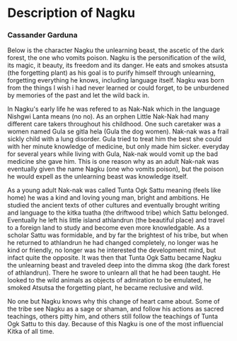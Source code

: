 # Description of Nagku
### Cassander Garduna

Below is the character Nagku the unlearning beast, the ascetic of the dark forest, the one who vomits poison. Nagku is the personification of the wild, its magic, it beauty, its freedom and its danger. He eats and smokes atsusta (the forgetting plant) as his goal is to purify himself through unlearning, forgetting everything he knows, including language itself. Nagku was born from the things I wish i had never learned or could forget, to be unburdened by memories of the past and let the wild back in.  
    
In Nagku's early life he was refered to as Nak-Nak which in the language Nishgwi Lanta means (no no).  As an orphen Little Nak-Nak had many different care takers throughout his childhood. One such caretaker was a women named Gula se gitla hela (Gula the dog women). Nak-nak was a frail sickly child with a lung disorder. Gula tried to treat him the best she could with her minute knowledge of medicine, but only made him sicker. everyday for several years while living with Gula, Nak-nak would vomit up the bad medicine she gave him. This is one reason why as an adult Nak-nak was eventually given the name Nagku (one who vomits poison), but the poison he would expell as the unlearning beast was knowledge itself. 
    
As a young adult Nak-nak was called Tunta Ogk Sattu meaning (feels like home) he was a kind and loving young man, bright and ambitions. He studied the ancient texts of other cultures and eventually brought writing and language to the kitka tuatha (the driftwood tribe) which Sattu belonged.  Eventually he left his little island athlandrun (the beautiful place) and travel to a foreign land to study and become even more knowledgable. As a scholar Sattu was formidable, and by far the brightest of his tribe, but when he returned to athlandrun he had changed completely, no longer was he kind or friendly, no longer was he interested the development mind, but infact quite the opposite. It was then that Tunta Ogk Sattu became Nagku the unlearning beast and traveled deep into the dimma skog (the dark forest of athlandrun). There he swore to unlearn all that he had been taught. He looked to the wild animals as objects of admiration to be emulated, he smoked Atsutsa the forgetting plant, he became reclusive and wild.
    
No one but Nagku knows why this change of heart came about. Some of the tribe see Nagku as a sage or shaman, and follow his actions as sacred teachings, others pitty him, and others still follow the teachings of Tunta Ogk Sattu to this day.  Because of this Nagku is one of the most influencial Kitka of all time.
